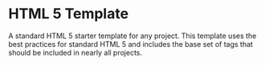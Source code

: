 # HTML 5 Template

A standard HTML 5 starter template for any project. This template uses the best practices for standard HTML 5 and includes the base set of tags that should be included in nearly all projects.
